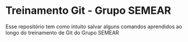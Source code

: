 # Treinamento Git - Grupo SEMEAR

Esse repositório tem como intuito salvar alguns comandos aprendidos ao longo do treinamento de Git do Grupo SEMEAR

